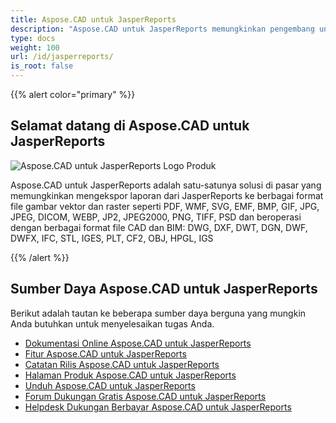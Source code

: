 ```yaml
---
title: Aspose.CAD untuk JasperReports
description: "Aspose.CAD untuk JasperReports memungkinkan pengembang untuk membuka, membaca, dan memproses format file AutoCAD DWG, DXF, DWT, dan format file CAD dan BIM lainnya, seperti: DGN, DWF, DWFX, IFC, STL, IGES, PLT, CF2, OBJ, HPGL, IGS."
type: docs
weight: 100
url: /id/jasperreports/
is_root: false
---
```


{{% alert color="primary" %}}

## **Selamat datang di Aspose.CAD untuk JasperReports**

![Aspose.CAD untuk JasperReports Logo Produk](/cad/_assets/home_3.png)

Aspose.CAD untuk JasperReports adalah satu-satunya solusi di pasar yang memungkinkan mengekspor laporan dari JasperReports ke berbagai format file gambar vektor dan raster seperti PDF, WMF, SVG, EMF, BMP, GIF, JPG, JPEG, DICOM, WEBP, JP2, JPEG2000, PNG, TIFF, PSD dan beroperasi dengan berbagai format file CAD dan BIM: DWG, DXF, DWT, DGN, DWF, DWFX, IFC, STL, IGES, PLT, CF2, OBJ, HPGL, IGS

{{% /alert %}}

## **Sumber Daya Aspose.CAD untuk JasperReports**

Berikut adalah tautan ke beberapa sumber daya berguna yang mungkin Anda butuhkan untuk menyelesaikan tugas Anda.

- [Dokumentasi Online Aspose.CAD untuk JasperReports](/id/cad/jasperreports/)
- [Fitur Aspose.CAD untuk JasperReports](/id/cad/jasperreports/features-overview/)
- [Catatan Rilis Aspose.CAD untuk JasperReports](https://releases.aspose.com/cad/jasperreports/release-notes/)
- [Halaman Produk Aspose.CAD untuk JasperReports](https://products.aspose.com/cad/jasperreports/)
- [Unduh Aspose.CAD untuk JasperReports](https://downloads.aspose.com/cad/jasperreports)
- [Forum Dukungan Gratis Aspose.CAD untuk JasperReports](https://forum.aspose.com/c/cad/19)
- [Helpdesk Dukungan Berbayar Aspose.CAD untuk JasperReports](https://helpdesk.aspose.com/)
